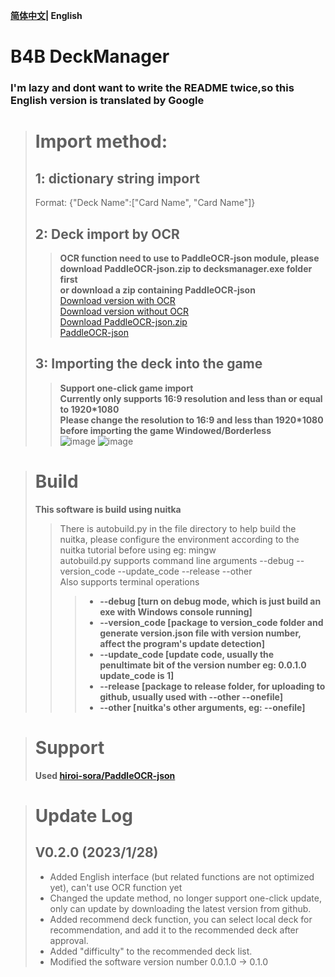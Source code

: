 **[简体中文](./README.md)| English**
# B4B DeckManager
### I'm lazy and dont want to write the README twice,so this English version is translated by Google

> # Import method:
> ## 1: dictionary string import
> Format: {"Deck Name":["Card Name", "Card Name"]}
> ## 2: Deck import by OCR
>> **OCR function need to use to PaddleOCR-json module, please download PaddleOCR-json.zip to decksmanager.exe folder first**  
>> **or download a zip containing PaddleOCR-json**  
[Download version with OCR](https://github.com/PilotSherlock/b4bdeckmanager/releases/download/DeckManager_v0.2.0/b4bdeckmanager_v0.2.0_OCR.zip)  
[Download version without OCR](https://github.com/PilotSherlock/b4bdeckmanager/releases/download/DeckManager_v0.2.0/b4bdeckmanager_v0.2.0_withoutOCR.zip)  
[Download PaddleOCR-json.zip](https://github.com/PilotSherlock/b4bdeckmanager/releases/download/PaddleOCR-json/PaddleOCR-json.zip)  
[PaddleOCR-json](https://github.com/hiroi-sora/PaddleOCR-json)
> ## 3: Importing the deck into the game  
>> **Support one-click game import**  
>> **Currently only supports 16:9 resolution and less than or equal to 1920*1080**  
>> **Please change the resolution to 16:9 and less than 1920*1080 before importing the game Windowed/Borderless**  
> ![image](https://user-images.githubusercontent.com/42969918/215277047-796341dd-58b0-4521-a865-9b36921bc621.png)
>![image](https://user-images.githubusercontent.com/42969918/215277055-516b4812-50c4-4de5-a002-5ffef57e1cb0.png)

> # Build  
> **This software is build using nuitka**
>> There is autobuild.py in the file directory to help build the nuitka, please configure the environment according to the nuitka tutorial before using eg: mingw  
>> autobuild.py supports command line arguments --debug --version_code --update_code --release --other  
>> Also supports terminal operations
>>> + **--debug [turn on debug mode, which is just build an exe with Windows console running]**
>>> + **--version_code [package to version_code folder and generate version.json file with version number, affect the program's update detection]**
>>> + **--update_code [update code, usually the penultimate bit of the version number eg: 0.0.1.0 update_code is 1]**
>>> + **--release [package to release folder, for uploading to github, usually used with --other --onefile]**
>>> + **--other [nuitka's other arguments, eg: --onefile]**

> # Support
>**Used [hiroi-sora/PaddleOCR-json](https://github.com/hiroi-sora/PaddleOCR-json)**

> # Update Log
> ## V0.2.0 (2023/1/28)
>* Added English interface (but related functions are not optimized yet), can't use OCR function yet
>* Changed the update method, no longer support one-click update, only can update by downloading the latest version from github.
>* Added recommend deck function, you can select local deck for recommendation, and add it to the recommended deck after approval.
>* Added "difficulty" to the recommended deck list.
>* Modified the software version number 0.0.1.0 -> 0.1.0
